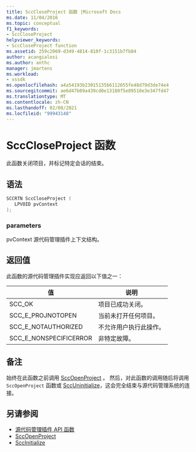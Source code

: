 ```yaml
---
title: SccCloseProject 函数 |Microsoft Docs
ms.date: 11/04/2016
ms.topic: conceptual
f1_keywords:
- SccCloseProject
helpviewer_keywords:
- SccCloseProject function
ms.assetid: 259c2069-d349-4814-810f-1c3151b7fb84
author: acangialosi
ms.author: anthc
manager: jmartens
ms.workload:
- vssdk
ms.openlocfilehash: a4a54193b23015135b6112655fe48d79d3de74e4
ms.sourcegitcommit: ae6d47b09a439cd0e13180f5e89510e3e347fd47
ms.translationtype: MT
ms.contentlocale: zh-CN
ms.lasthandoff: 02/08/2021
ms.locfileid: "99943148"
---
```

# <a name="scccloseproject-function"></a>SccCloseProject 函数
此函数关闭项目，并标记特定会话的结束。

## <a name="syntax"></a>语法

```cpp
SCCRTN SccCloseProject (
   LPVOID pvContext
);
```

### <a name="parameters"></a>parameters
 pvContext 源代码管理插件上下文结构。

## <a name="return-value"></a>返回值
 此函数的源代码管理插件实现应返回以下值之一：

|值|说明|
|-----------|-----------------|
|SCC_OK|项目已成功关闭。|
|SCC_E_PROJNOTOPEN|当前未打开任何项目。|
|SCC_E_NOTAUTHORIZED|不允许用户执行此操作。|
|SCC_E_NONSPECIFICERROR|非特定故障。|

## <a name="remarks"></a>备注
 始终在此函数之前调用 [SccOpenProject](../extensibility/sccopenproject-function.md) 。 然后，对此函数的调用随后将调用 `SccOpenProject` 函数或 [SccUninitialize](../extensibility/sccuninitialize-function.md)，这会完全结束与源代码管理系统的连接。

## <a name="see-also"></a>另请参阅
- [源代码管理插件 API 函数](../extensibility/source-control-plug-in-api-functions.md)
- [SccOpenProject](../extensibility/sccopenproject-function.md)
- [SccInitialize](../extensibility/sccinitialize-function.md)
